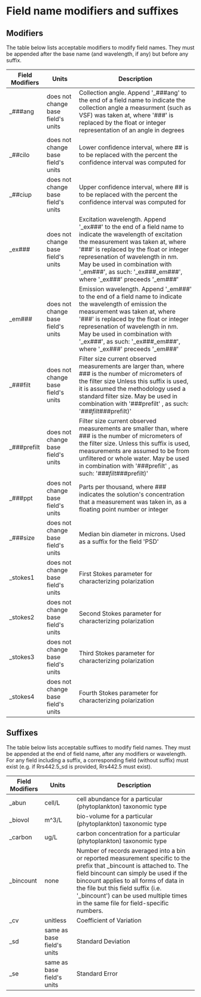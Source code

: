 # Field name modifiers and suffixes

## Modifiers
The table below lists acceptable modifiers to modify field names. They must be appended after the base name (and wavelength, if any) but before any suffix.

| Field Modifiers |  Units |  Description  | 
|------------|--------|---------------|
| _###ang | does not change base field's units | Collection angle. Append '_###ang' to the end of a field name to indicate the collection angle a measurment (such as VSF) was taken at,  where '###' is replaced by the float or integer representation of an angle in degrees |
| _##cilo | does not change base field's units | Lower confidence interval, where ## is to be replaced with the percent the confidence interval was computed for |
| _##ciup | does not change base field's units | Upper confidence interval, where ## is to be replaced with the percent the confidence interval was computed for |
| _ex### | does not change base field's units | Excitation wavelength. Append '_ex###' to the end of a field name to indicate the wavelength of excitation the measurement was taken at, where '###' is replaced by the float or integer represenation of wavelength in nm. May be used in combination with '_em###', as such: '<field>_ex###_em###', where '_ex###' preceeds '_em###' |
| _em### | does not change base field's units | Emission wavelength. Append '_em###' to the end of a field name to indicate the wavelength of emission the measurement was taken at, where '###' is replaced by the float or integer represenation of wavelength in nm. May be used in combination with '_ex###', as such: '<field>_ex###_em###', where '_ex###' preceeds '_em###' |
| _###filt | does not change base field's units | Filter size current observed measurements are larger than, where ### is the number of micrometers of the filter size Unless this suffix is used, it is assumed the methodology used a standard filter size. May be used in combination with '###prefilt' , as such: '<field>_###filt_###prefilt)' |
| _###prefilt | does not change base field's units | Filter size current observed measurements are smaller than, where ### is the number of micrometers of the filter size. Unless this suffix is used, measurements are assumed to be from unfiltered or whole water.  May be used in combination with '###prefilt' , as such: '<field>_###filt_###prefilt)' |
| _###ppt | does not change base field's units | Parts per thousand, where ### indicates the solution's concentration that a measurement was taken in, as a floating point number or integer |
| _###size | does not change base field's units | Median bin diameter in microns. Used as a suffix for the field 'PSD' |
| _stokes1 | does not change base field's units | First Stokes parameter for characterizing polarization |
| _stokes2 | does not change base field's units | Second Stokes parameter for characterizing polarization |
| _stokes3 | does not change base field's units | Third Stokes parameter for characterizing polarization |
| _stokes4 | does not change base field's units | Fourth Stokes parameter for characterizing polarization |

## Suffixes
The table below lists acceptable suffixes to modify field names. They must be appended at the end of field name, after any modifiers or wavelength. For any field including a suffix, a corresponding field (without suffix) must exist (e.g. if Rrs442.5_sd is provided, Rrs442.5 must exist).

| Field Modifiers |  Units |  Description  | 
|------------|--------|---------------|
| _abun | cell/L | cell abundance for a particular (phytoplankton) taxonomic type | 
| _biovol | m^3/L | bio-volume for a particular (phytoplankton) taxonomic type | 
| _carbon | ug/L | carbon concentration for a particular (phytoplankton) taxonomic type | 
| _bincount | none | Number of records averaged into a bin or reported measurement specific to the prefix that _bincount is attached to. The field bincount can simply be used if the bincount applies to all forms of data in the file but this field suffix (i.e. '<field>_bincount') can be used multiple times in the same file for field-specific numbers. | 
| _cv | unitless | Coefficient of Variation |  
| _sd | same as base field's units | Standard Deviation | 
| _se | same as base field's units | Standard Error | 